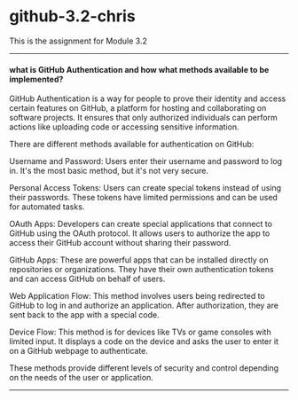 # github-3.2-chris
This is the assignment for Module 3.2

-----------------------------------------------------------------
#### what is GitHub Authentication and how what methods available to be implemented?
GitHub Authentication is a way for people to prove their identity and access certain features on GitHub, a platform for hosting and collaborating on software projects. It ensures that only authorized individuals can perform actions like uploading code or accessing sensitive information.

There are different methods available for authentication on GitHub:

Username and Password: Users enter their username and password to log in. It's the most basic method, but it's not very secure.

Personal Access Tokens: Users can create special tokens instead of using their passwords. These tokens have limited permissions and can be used for automated tasks.

OAuth Apps: Developers can create special applications that connect to GitHub using the OAuth protocol. It allows users to authorize the app to access their GitHub account without sharing their password.

GitHub Apps: These are powerful apps that can be installed directly on repositories or organizations. They have their own authentication tokens and can access GitHub on behalf of users.

Web Application Flow: This method involves users being redirected to GitHub to log in and authorize an application. After authorization, they are sent back to the app with a special code.

Device Flow: This method is for devices like TVs or game consoles with limited input. It displays a code on the device and asks the user to enter it on a GitHub webpage to authenticate.

These methods provide different levels of security and control depending on the needs of the user or application.

-----------------------------------------------------------------

